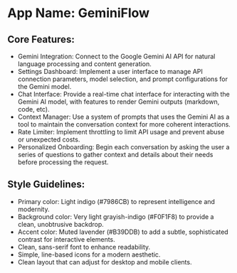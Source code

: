 # **App Name**: GeminiFlow

## Core Features:

- Gemini Integration: Connect to the Google Gemini AI API for natural language processing and content generation.
- Settings Dashboard: Implement a user interface to manage API connection parameters, model selection, and prompt configurations for the Gemini model.
- Chat Interface: Provide a real-time chat interface for interacting with the Gemini AI model, with features to render Gemini outputs (markdown, code, etc).
- Context Manager: Use a system of prompts that uses the Gemini AI as a tool to maintain the conversation context for more coherent interactions.
- Rate Limiter: Implement throttling to limit API usage and prevent abuse or unexpected costs.
- Personalized Onboarding: Begin each conversation by asking the user a series of questions to gather context and details about their needs before processing the request.

## Style Guidelines:

- Primary color: Light indigo (#7986CB) to represent intelligence and modernity.
- Background color: Very light grayish-indigo (#F0F1F8) to provide a clean, unobtrusive backdrop.
- Accent color: Muted lavender (#B39DDB) to add a subtle, sophisticated contrast for interactive elements.
- Clean, sans-serif font to enhance readability.
- Simple, line-based icons for a modern aesthetic.
- Clean layout that can adjust for desktop and mobile clients.
